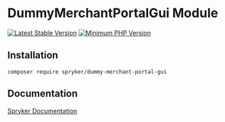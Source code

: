 # DummyMerchantPortalGui Module
[![Latest Stable Version](https://poser.pugx.org/spryker/dummy-merchant-portal-gui/v/stable.svg)](https://packagist.org/packages/spryker/dummy-merchant-portal-gui)
[![Minimum PHP Version](https://img.shields.io/badge/php-%3E%3D%208.0-8892BF.svg)](https://php.net/)

## Installation

```
composer require spryker/dummy-merchant-portal-gui
```

## Documentation

[Spryker Documentation](https://docs.spryker.com)
